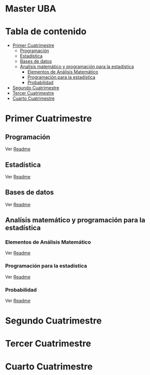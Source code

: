 # Master UBA <!-- omit in toc -->
# Tabla de contenido <!-- omit in toc -->
- [Primer Cuatrimestre](#primer-cuatrimestre)
  - [Programación](#programación)
  - [Estadística](#estadística)
  - [Bases de datos](#bases-de-datos)
  - [Analísis matemático y programación para la estadística](#analísis-matemático-y-programación-para-la-estadística)
    - [Elementos de Análisis Matemático](#elementos-de-análisis-matemático)
    - [Programación para la estadística](#programación-para-la-estadística)
    - [Probabilidad](#probabilidad)
- [Segundo Cuatrimestre](#segundo-cuatrimestre)
- [Tercer Cuatrimestre](#tercer-cuatrimestre)
- [Cuarto Cuatrimestre](#cuarto-cuatrimestre)
# Primer Cuatrimestre
## Programación
Ver [Readme](1_Cuatrimestre/1_Algoritmos/README.md)
## Estadística
Ver [Readme](1_Cuatrimestre/2_Estadistica/README.md)
## Bases de datos
Ver [Readme](1_Cuatrimestre/3_Bases_Datos/README.md)
## Analísis matemático y programación para la estadística
### Elementos de Análisis Matemático
Ver [Readme](1_Cuatrimestre/4_Elem_Mat_Comp_para_Estadistica/1_Analisis_Matem/README.md)
### Programación para la estadística
Ver [Readme](1_Cuatrimestre/4_Elem_Mat_Comp_para_Estadistica/2_Programacion/README.md)
### Probabilidad
Ver [Readme](1_Cuatrimestre/4_Elem_Mat_Comp_para_Estadistica/3_Probabilidad/README.md)

# Segundo Cuatrimestre
# Tercer Cuatrimestre
# Cuarto Cuatrimestre
